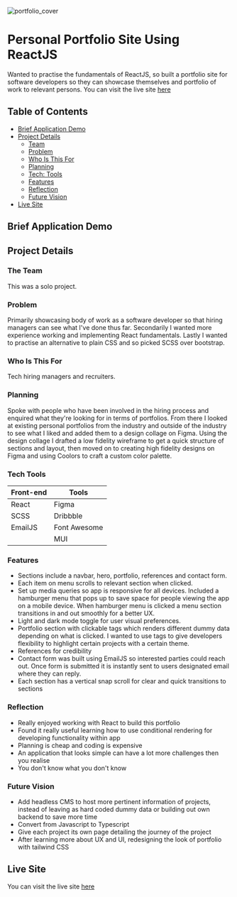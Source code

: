 ![portfolio_cover](https://user-images.githubusercontent.com/91844917/169305985-6e1eaea9-5fe9-4574-981a-4254a6fb0220.png)

# Personal Portfolio Site Using ReactJS

Wanted to practise the fundamentals of ReactJS, so built a portfolio site for software developers so they can showcase themselves and portfolio of work to relevant persons. You can visit the live site [here](https://thuan-dev-portfolio-v1.netlify.app/.)

## Table of Contents

- [Brief Application Demo](#brief-application-demo)
- [Project Details](#project-details)<br>
    - [Team](#the-team)<br>
    - [Problem](#problem)<br>
    - [Who Is This For](#who-is-this-for)
    - [Planning](#planning)
    - [Tech: Tools](#tech-tools)
    - [Features](#features)
    - [Reflection](#reflection)
    - [Future Vision](#future-vision)
- [Live Site](#live-site)

## Brief Application Demo

## Project Details

### The Team
This was a solo project.

### Problem
Primarily showcasing body of work as a software developer so that hiring managers can see what I've done thus far. Secondarily I wanted more experience working and implementing React fundamentals.
Lastly I wanted to practise an alternative to plain CSS and so picked SCSS over bootstrap.

### Who Is This For
Tech hiring managers and recruiters.

### Planning
Spoke with people who have been involved in the hiring process and enquired what they're looking for in terms of portfolios. From there I looked at existing personal portfolios from the industry and outside of the industry to see what I liked and added them to a design collage on Figma. Using the design collage I drafted a low fidelity wireframe to get a quick structure of sections and layout, then moved on to creating high fidelity designs on Figma and using Coolors to craft a custom color palette.

### Tech Tools

| Front-end | Tools        |
| --------- | ------------ |
| React     | Figma        |
| SCSS      | Dribbble     |
| EmailJS   | Font Awesome |
|           | MUI          |


### Features
- Sections include a navbar, hero, portfolio, references and contact form.
- Each item on menu scrolls to relevant section when clicked.
- Set up media queries so app is responsive for all devices. Included a hamburger menu that pops up to save space for people viewing the app on a mobile device. When hamburger menu is clicked a menu section transitions in and out smoothly for a better UX.
- Light and dark mode toggle for user visual preferences.
- Portfolio section with clickable tags which renders different dummy data depending on what is clicked. I wanted to use tags to give developers flexibility to highlight certain projects with a certain theme.
- References for credibility
- Contact form was built using EmailJS so interested parties could reach out. Once form is submitted it is instantly sent to users designated email where they can reply.
- Each section has a vertical snap scroll for clear and quick transitions to sections

### Reflection
- Really enjoyed working with React to build this portfolio
- Found it really useful learning how to use conditional rendering for developing functionality within app
- Planning is cheap and coding is expensive
- An application that looks simple can have a lot more challenges then you realise
- You don't know what you don't know

### Future Vision
- Add headless CMS to host more pertinent information of projects, instead of leaving as hard coded dummy data or building out own backend to save more time
- Convert from Javascript to Typescript
- Give each project its own page detailing the journey of the project 
- After learning more about UX and UI, redesigning the look of portfolio with tailwind CSS

## Live Site
You can visit the live site [here](https://thuan-dev-portfolio-v1.netlify.app/.)
